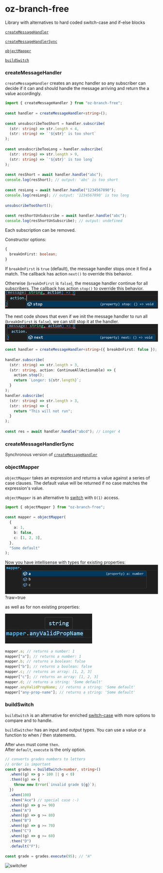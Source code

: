 # oz-branch-free

Library with alternatives to hard coded switch-case and if-else blocks

[`createMessageHandler`](#createmessagehandler)

[`createMessageHandlerSync`](#createmessagehandlerSync)

[`objectMapper`](#objectmapper)

[`buildSwitch`](#buildSwitch)

### createMessageHandler

`createMessageHandler` creates an async handler so any subscriber can decide if it can and should handle the message arriving and return the a value accordingly.

```typescript
import { createMessageHandler } from "oz-branch-free";

const handler = createMessageHandler<string>();

const unsubscribeTooShort = handler.subscribe(
  (str: string) => str.length < 4,
  (str: string) => `'${str}' is too short`
);

const unsubscribeTooLong = handler.subscribe(
  (str: string) => str.length > 9,
  (str: string) => `'${str}' is too long`
);

const resShort = await handler.handle("abc");
console.log(resShort); // output: 'abc' is too short

const resLong = await handler.handle("1234567890");
console.log(resLong); // output: '1234567890' is too long

unsubscribeTooShort();

const resShortUnSubscribe = await handler.handle("abc");
console.log(resShortUnSubscribe); // output: undefined
```

Each subscription can be removed.

Constructor options:

```typescript
{
  breakOnFirst: boolean;
}
```

If `breakOnFirst` is `true` (default), the message handler stops once it find a match. The callback has action `next()` to override this behavior.

Otherwise (`breakOnFirst` is `false`), the message handler continue for all subscribers. The callback has action `stop()` to override this behavior.
![action can override behavior](https://github.com/ofir-zeitoun/oz-branch-free/blob/main/assets/images/message-handler-continue-all.jpeg?raw=true)

The next code shows that even if we init the message handler to run all (`breakOnFirst` is `false`), we can still stop it at the handler.
![action can override behavior](https://github.com/ofir-zeitoun/oz-branch-free/blob/main/assets/images/message-handler-break-on-first.jpeg?raw=true)

```typescript
const handler = createMessageHandler<string>({ breakOnFirst: false });

handler.subscribe(
  (str: string) => str.length > 3,
  (str: string, action: ContinueAllActionable) => {
    action.stop();
    return `Longer: ${str.length}`;
  }
);
handler.subscribe(
  (str: string) => str.length > 3,
  (str: string) => {
    return "This will not run";
  }
);

const res = await handler.handle("abcd"); // Longer 4
```

### createMessageHandlerSync

Synchronous version of [`createMessageHandler`](#createmessagehandler)

### objectMapper

`objectMapper` takes an expression and returns a value against a series of case clauses.
The default value will be returned if no case matches the expression's value.

`objectMapper` is an alternative to [switch](https://developer.mozilla.org/en-US/docs/Web/JavaScript/Reference/Statements/switch) with `O(1)` access.

```typescript
import { objectMapper } from "oz-branch-free";

const mapper = objectMapper(
  {
    a: 1,
    b: false,
    c: [1, 2, 3],
  },
  "Some default"
);
```

Now you have intellisense with types for existing properties:
![object-mapper with types](https://github.com/ofir-zeitoun/oz-branch-free/blob/main/assets/images/object-mapper.jpeg)?raw=true

as well as for non existing properties:

![object-mapper with default type](https://github.com/ofir-zeitoun/oz-branch-free/blob/main/assets/images/object-mapper-default.jpeg?raw=true)

```typescript
mapper.a; // returns a number: 1
mapper["a"]; // returns a number: 1
mapper.b; // returns a boolean: false
mapper["b"]; // returns a boolean: false
mapper.c; // returns an array: [1, 2, 3]
mapper["c"]; // returns an array: [1, 2, 3]
mapper.d; // returns a string: 'Some default'
mapper.anyValidPropName; // returns a string: 'Some default'
mapper["any-prop-name"]; // returns a string: 'Some default'
```

### buildSwitch

`buildSwitch` is an alternative for enriched [switch-case](https://developer.mozilla.org/en-US/docs/Web/JavaScript/Reference/Statements/switch) with more options to compare and to handle.

`buildSwitcher` has an input and output types.
You can use a value or a function to when / then statements.

After `when` must come `then`.<BR>
After `default`, `execute` is the only option.

```typescript
// converts grades numbers to letters
// order is important
const grades = buildSwitch<number, string>()
  .when((g) => g > 100 || g < 0)
  .then((g) => {
    throw new Error(`invalid grade ${g}`);
  })
  .when(100)
  .then("Ace") // special case :-)
  .when((g) => g >= 90)
  .then("A")
  .when((g) => g >= 80)
  .then("B")
  .when((g) => g >= 70)
  .then("C")
  .when((g) => g >= 60)
  .then("D")
  .default("F");

const grade = grades.execute(95); // "A"
```

![switcher](https://github.com/ofir-zeitoun/oz-branch-free/blob/main/assets/images/switcher.gif?raw=true)
